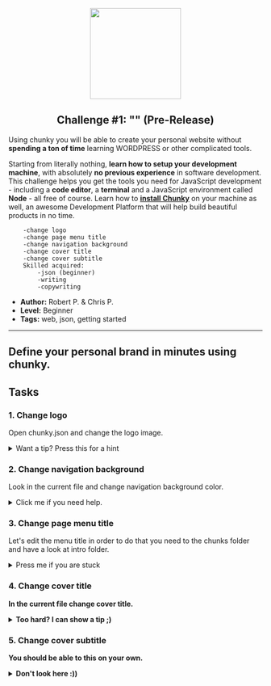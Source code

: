 <p align="center">
  <img src="https://raw.githubusercontent.com/fluidtrends/carmel/master/challenges/hello-chunky/icon.gif" width="180">
  <h2 align="center"> Challenge #1: "" (Pre-Release)</h2>
</p>

Using chunky you will be able to create your personal website without **spending a ton of time** learning WORDPRESS or other complicated tools. 

Starting from literally nothing, **learn how to setup your development machine**, with absolutely **no previous experience** in software development. This challenge helps you get the tools you need for JavaScript development - including a **code editor**, a **terminal** and a JavaScript environment called **Node** - all free of course. Learn how to [**install Chunky**](http://chunky.io) on your machine as well, an awesome Development Platform that will help build beautiful products in no time.

		-change logo
		-change page menu title
		-change navigation background
		-change cover title
		-change cover subtitle
		Skilled acquired:
			-json (beginner)
			-writing
			-copywriting

* **Author:** Robert P. & Chris P.
* **Level:** Beginner
* **Tags:** web, json, getting started

---

## Define your personal brand in minutes using chunky.

## Tasks

### 1. Change logo

Open chunky.json and change the logo image.

<details> 
  <summary>Want a tip? Press this for a hint </summary>
  <br />
   <p> Have a look at <b>line 36</b>. </p> 
</details>

### 2. Change navigation background

Look in the current file and change navigation background color.

<details> 
  <summary>Click me if you need help. </summary>
   <br />
   <p> Look at line <b>47</b>. </p> 
</details>

### 3. Change page menu title

Let's edit the menu title in order to do that
you need to the chunks folder and have a look
at intro folder.

<details> 
  <summary>Press me if you are stuck</summary>
  <br />
   <p> Open <b>chunk.json<b> file and have a look at <b>line 5<b>. </p> 
</details>

### 4. Change cover title

In the current file change cover title.

<details> 
  <summary>Too hard? I can show a tip ;)</summary>
   <p> Maye line <b>12</b> will help. </p> 
</details>

### 5. Change cover subtitle

You should be able to this on your own.

<details> 
  <summary>Don't look here :))</summary>
   <p> Look at line <b>36</b>. </p> 
</details>


